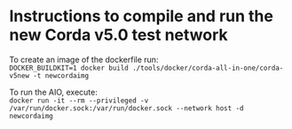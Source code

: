# Instructions to compile and run the new Corda v5.0 test network

To create an image of the dockerfile run:  
`DOCKER_BUILDKIT=1 docker build ./tools/docker/corda-all-in-one/corda-v5new -t newcordaimg` 

To run the AIO, execute:  
`docker run -it --rm --privileged -v /var/run/docker.sock:/var/run/docker.sock --network host -d newcordaimg`